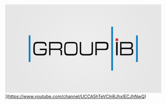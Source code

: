 ![Header](https://github.com/q1ncite/q1ncite/blob/main/assets/gib.jpg)](https://www.youtube.com/channel/UCCA5hTeVClnRJhxlECJhNwQ)